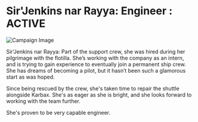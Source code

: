 # Sir'Jenkins nar Rayya: Engineer : ACTIVE

![Campaign Image](/media/npcs/jenkins.jpg)

Sir'Jenkins nar Rayya: Part of the support crew, she was hired during her pilgrimage with the flotilla. She’s working with the company as an intern, and is trying to gain experience to eventually join a permanent ship crew. She has dreams of becoming a pilot, but it hasn’t been such a glamorous start as was hoped.

Since being rescued by the crew, she's taken time to repair the shuttle alongside Karbax. She's as eager as she is bright, and she looks forward to working with the team further.

She's proven to be very capable engineer.
